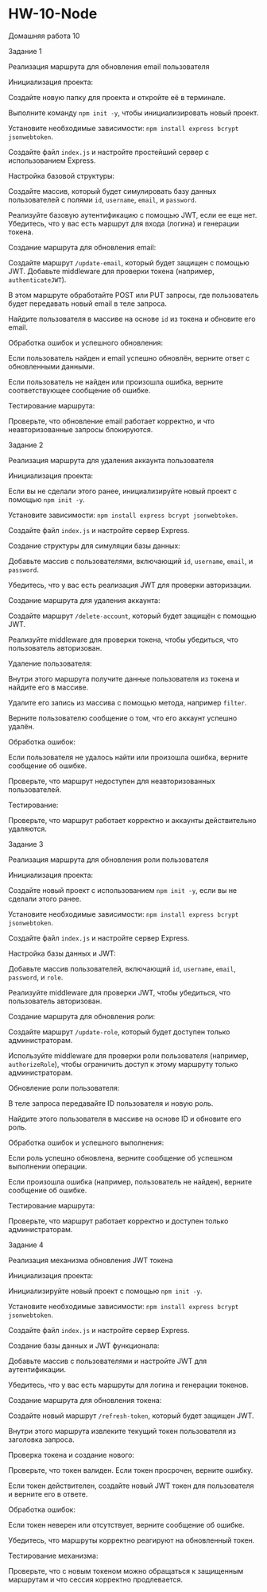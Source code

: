 # HW-10-Node
Домашняя работа 10


Задание 1


Реализация маршрута для обновления email пользователя


Инициализация проекта:


Создайте новую папку для проекта и откройте её в терминале.

Выполните команду `npm init -y`, чтобы инициализировать новый проект.

Установите необходимые зависимости: `npm install express bcrypt jsonwebtoken`.

Создайте файл `index.js` и настройте простейший сервер с использованием Express.


Настройка базовой структуры:


Создайте массив, который будет симулировать базу данных пользователей с полями `id`, `username`, `email`, и `password`.

Реализуйте базовую аутентификацию с помощью JWT, если ее еще нет. Убедитесь, что у вас есть маршрут для входа (логина) и генерации токена.


Создание маршрута для обновления email:


Создайте маршрут `/update-email`, который будет защищен с помощью JWT. Добавьте middleware для проверки токена (например, `authenticateJWT`).

В этом маршруте обработайте POST или PUT запросы, где пользователь будет передавать новый email в теле запроса.

Найдите пользователя в массиве на основе `id` из токена и обновите его email.


Обработка ошибок и успешного обновления:


Если пользователь найден и email успешно обновлён, верните ответ с обновленными данными.

Если пользователь не найден или произошла ошибка, верните соответствующее сообщение об ошибке.


Тестирование маршрута:


Проверьте, что обновление email работает корректно, и что неавторизованные запросы блокируются.


Задание 2


Реализация маршрута для удаления аккаунта пользователя


Инициализация проекта:


Если вы не сделали этого ранее, инициализируйте новый проект с помощью `npm init -y`.

Установите зависимости: `npm install express bcrypt jsonwebtoken`.

Создайте файл `index.js` и настройте сервер Express.


Создание структуры для симуляции базы данных:


Добавьте массив с пользователями, включающий `id`, `username`, `email`, и `password`.

Убедитесь, что у вас есть реализация JWT для проверки авторизации.


Создание маршрута для удаления аккаунта:


Создайте маршрут `/delete-account`, который будет защищён с помощью JWT.

Реализуйте middleware для проверки токена, чтобы убедиться, что пользователь авторизован.


Удаление пользователя:


Внутри этого маршрута получите данные пользователя из токена и найдите его в массиве.

Удалите его запись из массива с помощью метода, например `filter`.

Верните пользователю сообщение о том, что его аккаунт успешно удалён.


Обработка ошибок:


Если пользователя не удалось найти или произошла ошибка, верните сообщение об ошибке.

Проверьте, что маршрут недоступен для неавторизованных пользователей.


Тестирование:


Проверьте, что маршрут работает корректно и аккаунты действительно удаляются.


Задание 3


Реализация маршрута для обновления роли пользователя


Инициализация проекта:


Создайте новый проект с использованием `npm init -y`, если вы не сделали этого ранее.

Установите необходимые зависимости: `npm install express bcrypt jsonwebtoken`.

Создайте файл `index.js` и настройте сервер Express.


Настройка базы данных и JWT:


Добавьте массив пользователей, включающий `id`, `username`, `email`, `password`, и `role`.

Реализуйте middleware для проверки JWT, чтобы убедиться, что пользователь авторизован.


Создание маршрута для обновления роли:


Создайте маршрут `/update-role`, который будет доступен только администраторам.

Используйте middleware для проверки роли пользователя (например, `authorizeRole`), чтобы ограничить доступ к этому маршруту только администраторам.


Обновление роли пользователя:


В теле запроса передавайте ID пользователя и новую роль.

Найдите этого пользователя в массиве на основе ID и обновите его роль.


Обработка ошибок и успешного выполнения:


Если роль успешно обновлена, верните сообщение об успешном выполнении операции.

Если произошла ошибка (например, пользователь не найден), верните сообщение об ошибке.


Тестирование маршрута:


Проверьте, что маршрут работает корректно и доступен только администраторам.


Задание 4


Реализация механизма обновления JWT токена


Инициализация проекта:


Инициализируйте новый проект с помощью `npm init -y`.

Установите необходимые зависимости: `npm install express bcrypt jsonwebtoken`.

Создайте файл `index.js` и настройте сервер Express.


Создание базы данных и JWT функционала:


Добавьте массив с пользователями и настройте JWT для аутентификации.

Убедитесь, что у вас есть маршруты для логина и генерации токенов.


Создание маршрута для обновления токена:


Создайте новый маршрут `/refresh-token`, который будет защищен JWT.

Внутри этого маршрута извлеките текущий токен пользователя из заголовка запроса.


Проверка токена и создание нового:


Проверьте, что токен валиден. Если токен просрочен, верните ошибку.

Если токен действителен, создайте новый JWT токен для пользователя и верните его в ответе.


Обработка ошибок:


Если токен неверен или отсутствует, верните сообщение об ошибке.

Убедитесь, что маршруты корректно реагируют на обновленный токен.


Тестирование механизма:


Проверьте, что с новым токеном можно обращаться к защищенным маршрутам и что сессия корректно продлевается.